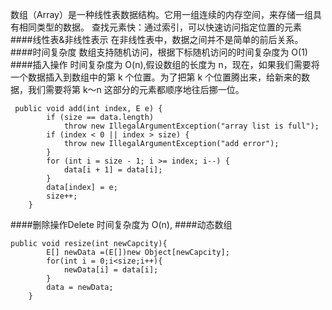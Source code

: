数组（Array）是一种线性表数据结构。它用一组连续的内存空间，来存储一组具有相同类型的数据。
查找元素快：通过索引，可以快速访问指定位置的元素
####线性表&非线性表示
在非线性表中，数据之间并不是简单的前后关系。
####时间复杂度
数组支持随机访问，根据下标随机访问的时间复杂度为 O(1)
####插入操作
时间复杂度为 O(n),假设数组的长度为 n，现在，如果我们需要将一个数据插入到数组中的第 k 个位置。为了把第 k 个位置腾出来，给新来的数据，我们需要将第 k～n 这部分的元素都顺序地往后挪一位。
```
 public void add(int index, E e) {
        if (size == data.length)
            throw new IllegalArgumentException("array list is full");
        if (index < 0 || index > size) {
            throw new IllegalArgumentException("add error");
        }
        for (int i = size - 1; i >= index; i--) {
            data[i + 1] = data[i];
        }
        data[index] = e;
        size++;
    }
```
####删除操作Delete
时间复杂度为 O(n),
####动态数组
```
public void resize(int newCapcity){
        E[] newData =(E[])new Object[newCapcity];
        for(int i = 0;i<size;i++){
            newData[i] = data[i];
        }
        data = newData;
    }
```
